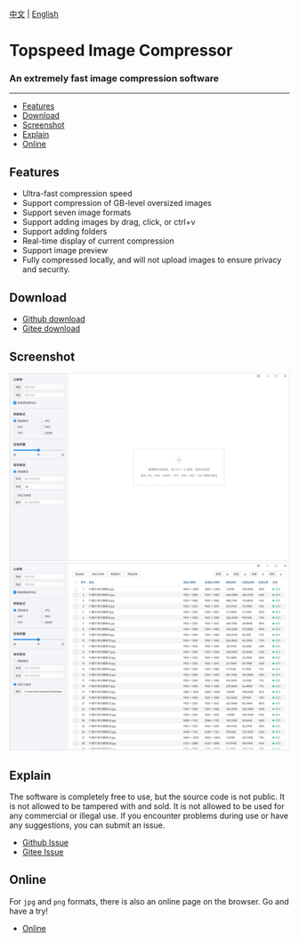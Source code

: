 [中文](README.md) | [English](README.en.md)

# Topspeed Image Compressor
### An extremely fast image compression software

<hr>

- [Features](#feature)
- [Download](#download)
- [Screenshot](#screenshot)
- [Explain](#explain)
- [Online](#online)



<h2 id="#feature">Features</h2>

- Ultra-fast compression speed
- Support compression of GB-level oversized images
- Support seven image formats
- Support adding images by drag, click, or ctrl+v
- Support adding folders
- Real-time display of current compression
- Support image preview
- Fully compressed locally, and will not upload images to ensure privacy and security.


<h2 id="#download">Download</h2>

- [Github download](https://github.com/Dreamer365/TopspeedImageCompressor/blob/main/TopspeedImageCompressor.exe)
- [Gitee download](https://gitee.com/dreamer365/topspeed-image-compressor/blob/master/TopspeedImageCompressor.exe)


<h2 id="#screenshot">Screenshot</h2>

![Screenshot](screenshot/1.png)
![Screenshot](screenshot/2.png)


<h2 id="#explain">Explain</h2>

The software is completely free to use, but the source code is not public. It is not allowed to be tampered with and sold. It is not allowed to be used for any commercial or illegal use. If you encounter problems during use or have any suggestions, you can submit an issue.

- [Github Issue](https://github.com/Dreamer365/topspeed-image-compressor/issues)
- [Gitee Issue](https://gitee.com/dreamer365/topspeed-image-compressor/issues)


<h2 id="#online">Online</h2>

For `jpg` and `png` formats, there is also an online page on the browser. Go and have a try!

- [Online](https://www.ticompressor.com/online/)
